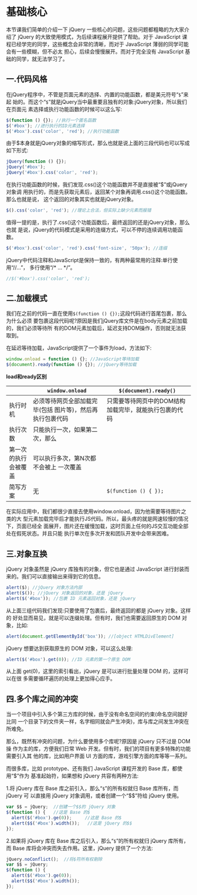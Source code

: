 # 基础核心

本节课我们简单的介绍一下 jQuery 一些核心的问题，这些问题都粗略的为大家介绍了 jQuery 的大致使用模式，为后续课程展开提供了帮助。对于 JavaScript 课程已经学完的同学，这些概念会非常的清晰，而对于 JavaScript 薄弱的同学可能会有一些模糊，但不必太 担心，后续会慢慢展开。而对于完全没有 JavaScript 基础的同学，就无法学习了。

## 一.代码风格

在jQuery程序中，不管是页面元素的选择、内置的功能函数，都是美元符号“`$`”来起 始的。而这个“`$`”就是jQuery当中最重要且独有的对象:jQuery对象，所以我们在页面元 素选择或执行功能函数的时候可以这么写:

```javascript
$(function () {}); //执行一个匿名函数
$('#box'); //进行执行的ID元素选择
$('#box').css('color', 'red'); //执行功能函数
```

由于$本身就是jQuery对象的缩写形式，那么也就是说上面的三段代码也可以写成如下形式:

```javascript
jQuery(function () {}); 
jQuery('#box'); 
jQuery('#box').css('color', 'red');
```

在执行功能函数的时候，我们发现.css()这个功能函数并不是直接被“$”或jQuery对象调 用执行的，而是先获取元素后，返回某个对象再调用.css()这个功能函数。那么也就是说， 这个返回的对象其实也就是jQuery对象。

```javascript
$().css('color', 'red'); //理论上合法，但实际上缺少元素而报错
```

值得一提的是，执行了.css()这个功能函数后，最终返回的还是jQuery对象，那么也就 是说，jQuery的代码模式是采用的连缀方式，可以不停的连续调用功能函数。

```javascript
$('#box').css('color', 'red').css('font-size', '50px'); //连缀
```

jQuery中代码注释和JavaScript是保持一致的，有两种最常用的注释:单行使用“//...”， 多行使用“/* ... */”。

```javascript
//$('#box').css('color', 'red');
```

## 二.加载模式

我们在之前的代码一直在使用`$(function () {});`这段代码进行首尾包裹，那么为什么必须 要包裹这段代码呢?原因是我们jQuery库文件是在body元素之前加载的，我们必须等待所 有的DOM元素加载后，延迟支持DOM操作，否则就无法获取到。

在延迟等待加载，JavaScript提供了一个事件为load，方法如下:

```javascript
window.onload = function () {}; //JavaScript等待加载 
$(document).ready(function () {}); //jQuery等待加载
```

**load和ready区别**

|  | `window.onload` | `$(document).ready()` |
| -- | -- | -- |
| 执行时机 | 必须等待网页全部加载完毕(包括 图片等)，然后再执行包裹代码 | 只需要等待网页中的DOM结构 加载完毕，就能执行包裹的代码 |
| 执行次数 | 只能执行一次，如果第二次，那么
第一次的执行会被覆盖 | 可以执行多次，第N次都不会被上 一次覆盖 |
| 简写方案 | 无 | `$(function () { });` |

在实际应用中，我们都很少直接去使用window.onload，因为他需要等待图片之类的大 型元素加载完毕后才能执行JS代码。所以，最头疼的就是网速较慢的情况下，页面已经全 面展开，图片还在缓慢加载，这时页面上任何的JS交互功能全部处在假死状态。并且只能 执行单次在多次开发和团队开发中会带来困难。

## 三.对象互换

jQuery 对象虽然是 jQuery 库独有的对象，但它也是通过 JavaScript 进行封装而来的。我们可以直接输出来得到它的信息。

```javascript
alert($); //jQuery 对象方法内部
alert($()); //jQuery 对象返回的对象，还是 jQuery
alert($('#box')); //包裹 ID 元素返回对象，还是 jQuery
```

从上面三组代码我们发现:只要使用了包裹后，最终返回的都是 jQuery 对象。这样的 好处显而易见，就是可以连缀处理。但有时，我们也需要返回原生的 DOM 对象，比如:

```javascript
alert(document.getElementById('box')); //[object HTMLDivElement]
``` 

jQuery 想要达到获取原生的 DOM 对象，可以这么处理:

```javascript
alert($('#box').get(0)); //ID 元素的第一个原生 DOM
```

从上面 get(0)，这里的索引看出，jQuery 是可以进行批量处理 DOM 的，这样可以在很 多需要循环遍历的处理上更加得心应手。

## 四.多个库之间的冲突

当一个项目中引入多个第三方库的时候，由于没有命名空间的约束(命名空间就好比同 一个目录下的文件夹一样，名字相同就会产生冲突)，库与库之间发生冲突在所难免。

那么，既然有冲突的问题，为什么要使用多个库呢?原因是 jQuery 只不过是 DOM 操 作为主的库，方便我们日常 Web 开发。但有时，我们的项目有更多特殊的功能需要引入其 他的库，比如用户界面 UI 方面的库，游戏引擎方面的库等等一系列。

而很多库，比如 prototype、还有我们 JavaScript 课程开发的 Base 库，都使用“$”作为 基准起始符，如果想和 jQuery 共容有两种方法:

1.将 jQuery 库在 Base 库之前引入，那么“`$`”的所有权就归 Base 库所有，而 jQuery 可 以直接用 jQuery 对象调用，或者创建一个“$$”符给 jQuery 使用。

```javascript
var $$ = jQuery;  //创建一个$$的 jQuery 对象
$(function () {   //这是 Base 的$
  alert($('#box').ge(0));     //这是 Base 的$
  alert($$('#box').width());   //这是 jQuery 的$$
});
```

2.如果将 jQuery 库在 Base 库之后引入，那么“`$`”的所有权就归 jQuery 库所有，而 Base 库将会冲突而失去作用。这里，jQuery 提供了一个方法:

```javascript
jQuery.noConflict();  //将$符所有权剔除
var $$ = jQuery; 
$(function () {
  alert($('#box').ge(0));
  alert($$('#box').width()); 
});
```

